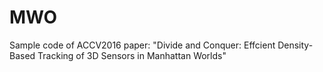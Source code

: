 # MWO
Sample code of ACCV2016 paper: "Divide and Conquer: Effcient Density-Based Tracking of 3D Sensors in Manhattan Worlds"
